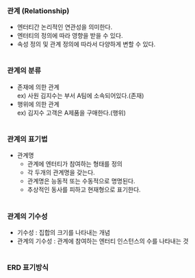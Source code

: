 ### 관계 (Relationship)
- 엔터티간 논리적인 연관성을 의미한다.
- 엔터티의 정의에 따라 영향을 받을 수 있다.
- 속성 정의 및 관계 정의에 따라서 다양하게 변할 수 있다.
#
### 관계의 분류
- 존재에 의한 관계  
  ex) 사원 김지수는 부서 A팀에 소속되어있다.(존재)
- 행위에 의한 관계  
  ex) 김지수 고객은 A제품을 구매한다.(행위)
#
### 관계의 표기법
- 관계명
  - 관계에 엔터티가 참여하는 형태를 정의
  - 각 두개의 관계명을 갖는다.
  - 관계명은 능동적 또는 수동적으로 명명된다.
  - 추상적인 동사를 피하고 현재형으로 표기한다.
#
### 관계의 기수성
- 기수성 : 집합의 크기를 나타내는 개념
- 관계의 기수성 : 관계에 참여하는 엔터티 인스턴스의 수를 나타내는 것
#
### ERD 표기방식


